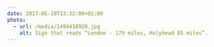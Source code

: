 ```yaml
---
date: 2017-05-10T13:22:00+01:00
photo:
  - url: /media/1494418920.jpg
    alt: Sign that reads “London - 179 miles, Holyhead 85 miles”.
---
```

